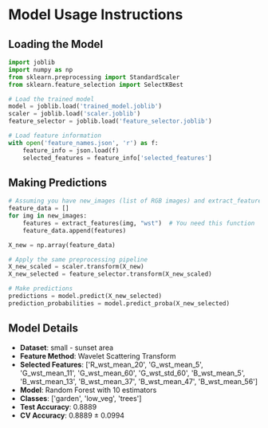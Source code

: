 # Model Usage Instructions

## Loading the Model
```python
import joblib
import numpy as np
from sklearn.preprocessing import StandardScaler
from sklearn.feature_selection import SelectKBest

# Load the trained model
model = joblib.load('trained_model.joblib')
scaler = joblib.load('scaler.joblib')
feature_selector = joblib.load('feature_selector.joblib')

# Load feature information
with open('feature_names.json', 'r') as f:
    feature_info = json.load(f)
    selected_features = feature_info['selected_features']
```

## Making Predictions
```python
# Assuming you have new_images (list of RGB images) and extract_features function
feature_data = []
for img in new_images:
    features = extract_features(img, "wst")  # You need this function
    feature_data.append(features)

X_new = np.array(feature_data)

# Apply the same preprocessing pipeline
X_new_scaled = scaler.transform(X_new)
X_new_selected = feature_selector.transform(X_new_scaled)

# Make predictions
predictions = model.predict(X_new_selected)
prediction_probabilities = model.predict_proba(X_new_selected)
```

## Model Details
- **Dataset**: small - sunset area
- **Feature Method**: Wavelet Scattering Transform
- **Selected Features**: ['R_wst_mean_20', 'G_wst_mean_5', 'G_wst_mean_11', 'G_wst_mean_60', 'G_wst_std_60', 'B_wst_mean_5', 'B_wst_mean_13', 'B_wst_mean_37', 'B_wst_mean_47', 'B_wst_mean_56']
- **Model**: Random Forest with 10 estimators
- **Classes**: ['garden', 'low_veg', 'trees']
- **Test Accuracy**: 0.8889
- **CV Accuracy**: 0.8889 ± 0.0994
